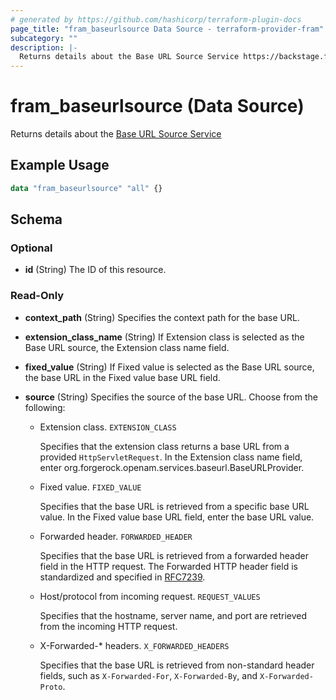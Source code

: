 ```yaml
---
# generated by https://github.com/hashicorp/terraform-plugin-docs
page_title: "fram_baseurlsource Data Source - terraform-provider-fram"
subcategory: ""
description: |-
  Returns details about the Base URL Source Service https://backstage.forgerock.com/docs/am/6.5/oidc1-guide/index.html#configure-base-url-source
---
```


# fram_baseurlsource (Data Source)

Returns details about the [Base URL Source Service](https://backstage.forgerock.com/docs/am/6.5/oidc1-guide/index.html#configure-base-url-source)

## Example Usage

```terraform
data "fram_baseurlsource" "all" {}
```

<!-- schema generated by tfplugindocs -->
## Schema

### Optional

- **id** (String) The ID of this resource.

### Read-Only

- **context_path** (String) Specifies the context path for the base URL.
- **extension_class_name** (String) If Extension class is selected as the Base URL source, the Extension class name field.
- **fixed_value** (String) If Fixed value is selected as the Base URL source, the base URL in the Fixed value base URL field.
- **source** (String) Specifies the source of the base URL. Choose from the following:

	- Extension class. `EXTENSION_CLASS`

		Specifies that the extension class returns a base URL from a provided `HttpServletRequest`. In the Extension class name field, enter org.forgerock.openam.services.baseurl.BaseURLProvider.
	- Fixed value. `FIXED_VALUE`

		Specifies that the base URL is retrieved from a specific base URL value. In the Fixed value base URL field, enter the base URL value.
	- Forwarded header. `FORWARDED_HEADER`

		Specifies that the base URL is retrieved from a forwarded header field in the HTTP request. The Forwarded HTTP header field is standardized and specified in [RFC7239](https://tools.ietf.org/html/rfc7239).
	- Host/protocol from incoming request. `REQUEST_VALUES`

		Specifies that the hostname, server name, and port are retrieved from the incoming HTTP request.
	- X-Forwarded-* headers. `X_FORWARDED_HEADERS`

		Specifies that the base URL is retrieved from non-standard header fields, such as `X-Forwarded-For`, `X-Forwarded-By`, and `X-Forwarded-Proto`.



